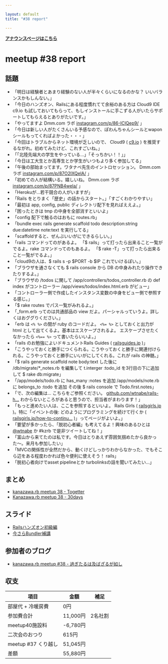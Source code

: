 ```yaml
---

layout: default
title: "#38 report"

---
```


<p> <a href="./"><strong>アナウンスページはこちら</strong></a></p>

meetup #38 report
==================

話題
----

-   「明日は経験者とあまり経験のない人が半々くらいになるのかな？ いいバランスかもしんない。」
-   「今日のハンズオン、Railsにある程度慣れてて余裕のある方は Cloud9 IDE c9.io も試しておいてもらって、もしインストールに手こずる人がいたらサポートしてもらえるとありがたいです。」
-   「やってますよ Dmm.com ラボ [instagram.com/p/86-IClQep9/](https://instagram.com/p/86-IClQep9/) 」
-   「今日は新しい人がたくさんいる予感なので、ぽわんちゃんシールとwaponシールもってくればよかった・・・」
-   「今回はトラブルからネット環境が乏しいので、 Cloud9 ( [c9.io](https://c9.io/) ) を推奨するながれ。初めてみたけど、これすごいね。」
-   「「北陸先端大の学生をやっている…」「そっちかい！！」」
-   「今日は工大生とか高専生とか学生がいつもより多く参加してる」
-   「午後の部始まってます。ワタナベ先生のイントロセッション。 Dmm.com ラボ [instagram.com/p/87O2IXQelA/](https://instagram.com/p/87O2IXQelA/) 」
-   「初めての人が結構いる。嬉しいね。 Dmm.com ラボ [instagram.com/p/87PNB4wela/](https://instagram.com/p/87PNB4wela/) 」
-   「Herokuが…若干競合の人がいますが」
-   「Rails をとりまく「歴史」の話からスタート。」「すごくわかりやすい」
-   「最初は app, config, public ディレクトリ配下を見ればええよ。」
-   「困ったときは tmp の中身を全部消すといいよ」
-   「config 配下で触るのはおもに routes.rb」
-   「bundle exec rails generate scaffold todo description:string due:datetime note:text を実行してる」
-   「scaffoldすると、ぜんぶいいがにできるらしい。」
-   「rails コマンドってのがあるよ。 「\$ rails」って打ったら出来ること一覧がでるよ。rake コマンドってのもあるよ。 「\$ rake -T」って打ったら出来ること一覧がでるよ。」
-   「cloud9の人は、\$ rails s -p \$PORT -b \$IP これでいけるぽい。」
-   「ブラウザを通さなくても \$ rails console から DB の中身みれたり操作できたりするよ。」
-   「ブラウザの <URL>/todos に関して /app/controllers/todos\_controller.rb の def index がコントローラー /app/views/todos/index.html.erb がビュー」
-   「コントローラー側で作成したインスタンス変数の中身をビュー側で参照する感じ。」
-   「\$ rake routes でパス一覧がみれるよ。」
-   「\_form.erb ってのは共通部品の view だよ。パーシャルっていうよ。詳しくはおググりください。」
-   「erb は `<% %>` の間が ruby のコードだよ。 `<%= %>` としておくと出力が html として出てくるよ。基本はエスケープされるよ。 エスケープさせたくなかったら `<%== %>` って書いたらいいよ。」
-   「rails のお勉強によいドキュメントRails Guides ( [railsguides.jp](http://railsguides.jp/) )」
-   「こうやっておくと勝手につくられる。こうやっておくと勝手に関連付けられる。こうやっておくと勝手にいいがにしてくれる。これが rails の神髄。」
-   「\$ rails generate scaffold note body:text した後に /db/migrate/*\_notes.rb を編集して t.interger :todo\_id を3行目の下に追加して \$ rake db:migrate」
-   「/app/models/todo.rb に has\_many :notes を追加 /app/models/note.rb に belongs\_to :todo を追加 その後 \$ rails console で Todo.first.notes」
-   「で、次の編集は… こちらをご参照ください。 [github.com/wtnabe/rails-h…](https://github.com/wtnabe/rails-handson-todosample/commit/98f1090ca110147593a49d61340410018e5bc42f) わからないところがあると思うので、担当者がまわります！」
-   「もっと進めたい人は、ここを参照するといいよ。 Rails Girls ( [railsgirls.jp](http://railsgirls.jp/) )。特に「イベントの後: どのようにプログラミングを続けて行くか ( [railsgirls.jp/how-to-continu…](http://railsgirls.jp/how-to-continue-with-programming/) )」ってページがよいよ。」
-   「要望が多かったら、「脱初心者編」も考えてるよ！興味のあるひとは [@wtnabe](https://twitter.com/wtnabe) か #kzrb で是非ツイートしてね！」
-   「富山から来てたのは私です。今日はとりあえず雰囲気掴めたから良かった〜。来月も参加したい」
-   「MVCの関係性が全然だから、動くけどしっかりわからなかった、でもそこら辺をある程度わかれば色々便利に使えそう！ rails」
-   「脱初心者向けでasset pipelineとか turbolinksの話を聞いてみたい…」

まとめ
------

-   [kanazawa.rb meetup 38 - Togetter](http://togetter.com/li/888277)
-   [Kanazawa.rb meetup 38 - 30days](http://30d.jp/kzrb/28)

スライド
--------

-   [Railsハンズオン初級編](https://speakerdeck.com/wtnabe/hello-rails-and-more)
-   [今さらBundler補講](https://speakerdeck.com/wtnabe/afresh-bundler-extra-lesson)

参加者のブログ
--------------

-   [kanazawa.rb meetup #38 - 過ぎたるは及ばざるが如し](http://cotton-desu.hatenablog.com/entry/2015/10/18/232408)

収支
----

 | 項目                   | 金額       | 補足      |
 | ---------------------- | ---------- | --------- |
 | 部屋代 + 冷暖房費      | 0円        |           |
 | 参加費合計             | 11,000円   | 2名社割   |
 | meetup40施設料         | -6,780円   |           |
 | 二次会のおつり         | 615円      |           |
 | meetup #37 くり越し    | 51,045円   |           |
 | 差額                   | 55,880円   |           |


